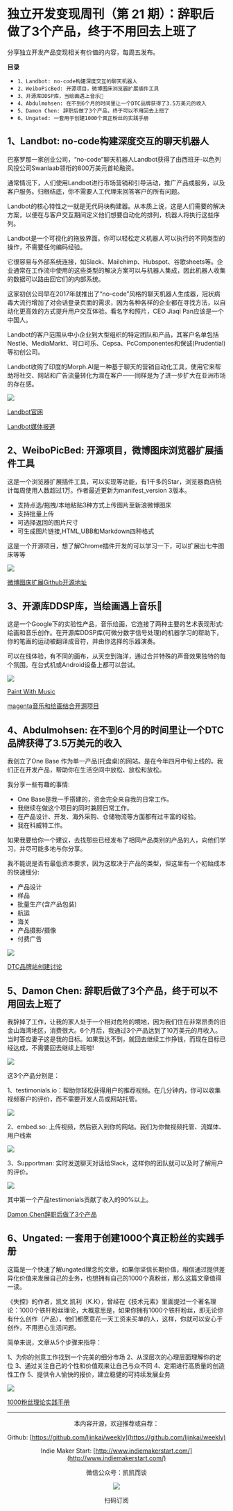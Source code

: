 # 独立开发变现周刊（第 21 期）：辞职后做了3个产品，终于不用回去上班了

分享独立开发产品变现相关有价值的内容，每周五发布。

**目录**
- `1、Landbot: no-code构建深度交互的聊天机器人`
- `2、WeiboPicBed: 开源项目，微博图床浏览器扩展插件工具`
- `3、开源库DDSP库，当绘画遇上音乐🎵`
- `4、Abdulmohsen: 在不到6个月的时间里让一个DTC品牌获得了3.5万美元的收入`
- `5、Damon Chen: 辞职后做了3个产品，终于可以不用回去上班了`
- `6、Ungated: 一套用于创建1000个真正粉丝的实践手册`

## 1、Landbot: no-code构建深度交互的聊天机器人

巴塞罗那一家创业公司，“no-code”聊天机器人Landbot获得了由西班牙-以色列风投公司Swanlaab领衔的800万美元首轮融资。

通常情况下，人们使用Landbot进行市场营销和引导活动，推广产品或服务，以及客户服务。归根结底，你不需要人工代理来回答客户的所有问题。

Landbot的核心特性之一就是无代码块构建器。从本质上说，这是人们需要的解决方案，以便在与客户交互期间定义他们想要自动化的排列，机器人将执行这些序列。

Landbot是一个可视化的拖放界面。你可以轻松定义机器人可以执行的不同类型的操作，不需要任何编码经验。

它很容易与外部系统连接，如Slack、Mailchimp、Hubspot、谷歌sheets等。企业通常在工作流中使用的这些类型的解决方案可以与机器人集成，因此机器人收集的数据可以路由回它们的内部系统。

这家初创公司早在2017年就推出了“no-code”风格的聊天机器人生成器，冠状病毒大流行增加了对会话登录页面的需求，因为各种各样的企业都在寻找方法，以自动化更高效的方式提升用户交互体验。看名字和照片，CEO Jiaqi Pan应该是一个中国人。

Landbot的客户范围从中小企业到大型组织的特定团队和产品，其客户名单包括Nestlé、MediaMarkt、可口可乐、Cepsa、PcComponentes和保诚(Prudential)等初创公司。

Landbot收购了印度的Morph.AI是一种基于聊天的营销自动化工具，使用它来帮助将社交、网站和广告流量转化为潜在客户——同样是为了进一步扩大在亚洲市场的存在感。

![](http://qiniu.gafata.com/2021-09-23-Untitled.png?imageView2/2/w/600)

[Landbot官网](https://landbot.io/)

[Landbot媒体报道](https://techcrunch.com/2021/01/20/landbot-closes-8m-series-a-for-its-no-code-chatbot-builder/)

## 2、WeiboPicBed: 开源项目，微博图床浏览器扩展插件工具

这是一个浏览器扩展插件工具，可以实现等功能，有1千多的Star，浏览器商店统计每周使用人数超过1万。作者最近更新为manifest_version 3版本。

- 支持点选/拖拽/本地粘贴3种方式上传图片至新浪微博图床
- 支持批量上传
- 可选择返回的图片尺寸
- 可生成图片链接,HTML,UBB和Markdown四种格式

这是一个开源项目，想了解Chrome插件开发的可以学习一下，可以扩展出七牛图床等等

![](http://qiniu.gafata.com/2021-09-23-Untitled%201.png?imageView2/2/w/600)

[微博图床扩展Github开源地址](https://github.com/Suxiaogang/WeiboPicBed)

## 3、开源库DDSP库，当绘画遇上音乐🎵

这是一个Google下的实验性产品，音乐绘画，它连接了两种主要的艺术表现形式:绘画和音乐创作。在开源库DDSP库(可微分数字信号处理)的机器学习的帮助下，你的笔画的运动被翻译成音符，并由你选择的乐器演奏。

可以在线体验，有不同的画布，从天空到海洋，通过合并特殊的声音效果独特的每个氛围。在台式机或Android设备上都可以尝试。

![](http://qiniu.gafata.com/2021-09-23-Untitled%202.png?imageView2/2/w/600)

[Paint With Music](https://experiments.withgoogle.com/paint-with-music)

[magenta音乐和绘画结合开源项目](https://github.com/magenta/magenta)

## 4、Abdulmohsen: 在不到6个月的时间里让一个DTC品牌获得了3.5万美元的收入

我创立了One Base 作为单一产品(托盘桌)的网站。是在今年四月中旬上线的。我们正在开发产品，帮助你在生活空间中放松、放松和放松。

我分享一些有趣的事情:

- One Base是我一手搭建的，资金完全来自我的日常工作。
- 我继续在做这个项目的同时兼顾日常工作。
- 在产品设计、开发、海外采购、仓储物流等方面都有过丰富的经验。
- 我在科威特工作。

如果我要给你一个建议，去找那些已经发布了相同产品类别的产品的人，向他们学习，并尽可能多地与你分享。

我不能说是否有最低资本要求，因为这取决于产品的类型，但这里有一个初始成本的快速细分:

- 产品设计
- 样品
- 批量生产(含产品包装)
- 航运
- 海关
- 产品摄影/摄像
- 付费广告

![](http://qiniu.gafata.com/2021-09-23-Untitled%203.png?imageView2/2/w/600)

[DTC品牌站创建讨论](https://www.indiehackers.com/post/ive-bootstrapped-a-dtc-brand-to-35k-revenue-in-less-than-6-months-ama-cc810f0e06)

## 5、Damon Chen: 辞职后做了3个产品，终于可以不用回去上班了

我辞掉了工作，让我的家人处于一个相对危险的境地，因为我们住在非常昂贵的旧金山海湾地区，消费很大。6个月后，我通过3个产品达到了10万美元的月收入。当时答应妻子这是我的目标。如果我达不到，就回去继续工作挣钱，而现在目标已经达成，不需要回去继续上班啦!

![](http://qiniu.gafata.com/2021-09-23-Untitled%204.png?imageView2/2/w/600)

这3个产品分别是：

1、testimonials.io：帮助你轻松获得用户的推荐视频。在几分钟内，你可以收集视频客户的评价，而不需要开发人员或网站托管。

![](http://qiniu.gafata.com/2021-09-23-Untitled%205.png?imageView2/2/w/600)

2、embed.so: 上传视频，然后嵌入到你的网站。我们为你做视频托管、流媒体、用户线索

![](http://qiniu.gafata.com/2021-09-23-Untitled%206.png?imageView2/2/w/600)

3、Supportman: 实时发送聊天对话给Slack，这样你的团队就可以及时了解用户的评价。

![](http://qiniu.gafata.com/2021-09-23-Untitled%207.png?imageView2/2/w/600)

其中第一个产品testimonials贡献了收入的90%以上。

[Damon Chen辞职后做了3个产品](https://twitter.com/damengchen/status/1438990980095430659)

## 6、Ungated: 一套用于创建1000个真正粉丝的实践手册

这篇是一个快速了解ungated理念的文章，如果你坚信长期价值，相信通过提供差异化价值来发展自己的业务，也想拥有自己的1000个真粉丝，那么这篇文章值得一读。

《失控》的作者，凯文.凯利（K.K），曾经在《技术元素》里面提过一个著名理论：1000个铁杆粉丝理论，大概意思是，如果你拥有1000个铁杆粉丝，即无论你有什么创作（产品），他们都愿意花一天工资来买单的人，这样，你就可以安心于创作，不用担心生活问题。

简单来说，文章从5个步骤来指导：

1、为你的创意工作找到一个完美的细分市场
2、从深层次的心理层面理解你的定位
3、通过关注自己的个性和价值观来让自己与众不同
4、定期进行高质量的创造性工作
5、提供令人愉快的报价，建立稳健的可持续发展业务

![](http://qiniu.gafata.com/2021-09-23-Untitled%208.png?imageView2/2/w/600)

[1000粉丝理论实践手册](https://ungated.media/article/nichecraft-overview/)

---
<center>
本内容开源，欢迎推荐或自荐：

Github: [https://github.com/ljinkai/weekly](https://github.com/ljinkai/weekly)


Indie Maker Start: [http://www.indiemakerstart.com/](http://www.indiemakerstart.com/)

微信公众号：凯凯而谈


![](http://qiniu.gafata.com/2019-03-17-web-bear.jpg?imageView2/2/w/200)

扫码订阅
</center>